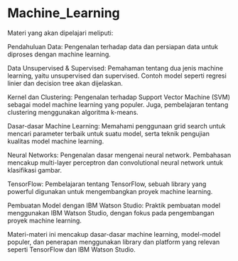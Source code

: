 # Machine_Learning
Materi yang akan dipelajari meliputi:

Pendahuluan Data: Pengenalan terhadap data dan persiapan data untuk diproses dengan machine learning.

Data Unsupervised & Supervised: Pemahaman tentang dua jenis machine learning, yaitu unsupervised dan supervised. Contoh model seperti regresi linier dan decision tree akan dijelaskan.

Kernel dan Clustering: Pengenalan terhadap Support Vector Machine (SVM) sebagai model machine learning yang populer. Juga, pembelajaran tentang clustering menggunakan algoritma k-means.

Dasar-dasar Machine Learning: Memahami penggunaan grid search untuk mencari parameter terbaik untuk suatu model, serta teknik pengujian kualitas model machine learning.

Neural Networks: Pengenalan dasar mengenai neural network. Pembahasan mencakup multi-layer perceptron dan convolutional neural network untuk klasifikasi gambar.

TensorFlow: Pembelajaran tentang TensorFlow, sebuah library yang powerful digunakan untuk mengembangkan proyek machine learning.

Pembuatan Model dengan IBM Watson Studio: Praktik pembuatan model menggunakan IBM Watson Studio, dengan fokus pada pengembangan proyek machine learning.

Materi-materi ini mencakup dasar-dasar machine learning, model-model populer, dan penerapan menggunakan library dan platform yang relevan seperti TensorFlow dan IBM Watson Studio.
